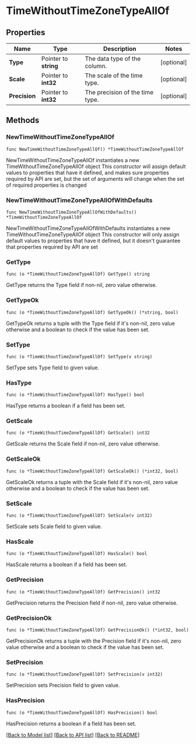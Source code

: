 # TimeWithoutTimeZoneTypeAllOf

## Properties

Name | Type | Description | Notes
------------ | ------------- | ------------- | -------------
**Type** | Pointer to **string** | The data type of the column. | [optional] 
**Scale** | Pointer to **int32** | The scale of the time type. | [optional] 
**Precision** | Pointer to **int32** | The precision of the time type. | [optional] 

## Methods

### NewTimeWithoutTimeZoneTypeAllOf

`func NewTimeWithoutTimeZoneTypeAllOf() *TimeWithoutTimeZoneTypeAllOf`

NewTimeWithoutTimeZoneTypeAllOf instantiates a new TimeWithoutTimeZoneTypeAllOf object
This constructor will assign default values to properties that have it defined,
and makes sure properties required by API are set, but the set of arguments
will change when the set of required properties is changed

### NewTimeWithoutTimeZoneTypeAllOfWithDefaults

`func NewTimeWithoutTimeZoneTypeAllOfWithDefaults() *TimeWithoutTimeZoneTypeAllOf`

NewTimeWithoutTimeZoneTypeAllOfWithDefaults instantiates a new TimeWithoutTimeZoneTypeAllOf object
This constructor will only assign default values to properties that have it defined,
but it doesn't guarantee that properties required by API are set

### GetType

`func (o *TimeWithoutTimeZoneTypeAllOf) GetType() string`

GetType returns the Type field if non-nil, zero value otherwise.

### GetTypeOk

`func (o *TimeWithoutTimeZoneTypeAllOf) GetTypeOk() (*string, bool)`

GetTypeOk returns a tuple with the Type field if it's non-nil, zero value otherwise
and a boolean to check if the value has been set.

### SetType

`func (o *TimeWithoutTimeZoneTypeAllOf) SetType(v string)`

SetType sets Type field to given value.

### HasType

`func (o *TimeWithoutTimeZoneTypeAllOf) HasType() bool`

HasType returns a boolean if a field has been set.

### GetScale

`func (o *TimeWithoutTimeZoneTypeAllOf) GetScale() int32`

GetScale returns the Scale field if non-nil, zero value otherwise.

### GetScaleOk

`func (o *TimeWithoutTimeZoneTypeAllOf) GetScaleOk() (*int32, bool)`

GetScaleOk returns a tuple with the Scale field if it's non-nil, zero value otherwise
and a boolean to check if the value has been set.

### SetScale

`func (o *TimeWithoutTimeZoneTypeAllOf) SetScale(v int32)`

SetScale sets Scale field to given value.

### HasScale

`func (o *TimeWithoutTimeZoneTypeAllOf) HasScale() bool`

HasScale returns a boolean if a field has been set.

### GetPrecision

`func (o *TimeWithoutTimeZoneTypeAllOf) GetPrecision() int32`

GetPrecision returns the Precision field if non-nil, zero value otherwise.

### GetPrecisionOk

`func (o *TimeWithoutTimeZoneTypeAllOf) GetPrecisionOk() (*int32, bool)`

GetPrecisionOk returns a tuple with the Precision field if it's non-nil, zero value otherwise
and a boolean to check if the value has been set.

### SetPrecision

`func (o *TimeWithoutTimeZoneTypeAllOf) SetPrecision(v int32)`

SetPrecision sets Precision field to given value.

### HasPrecision

`func (o *TimeWithoutTimeZoneTypeAllOf) HasPrecision() bool`

HasPrecision returns a boolean if a field has been set.


[[Back to Model list]](../README.md#documentation-for-models) [[Back to API list]](../README.md#documentation-for-api-endpoints) [[Back to README]](../README.md)


